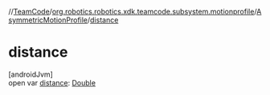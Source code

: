 //[TeamCode](../../../index.md)/[org.robotics.robotics.xdk.teamcode.subsystem.motionprofile](../index.md)/[AsymmetricMotionProfile](index.md)/[distance](distance.md)

# distance

[androidJvm]\
open var [distance](distance.md): [Double](https://kotlinlang.org/api/latest/jvm/stdlib/kotlin/-double/index.html)
